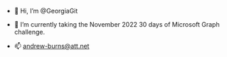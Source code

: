 - 👋 Hi, I’m @GeorgiaGit

- 🌱 I’m currently taking the November 2022 30 days of Microsoft Graph challenge.

- 📫 andrew-burns@att.net

<!---
GeorgiaGit/GeorgiaGit is a ✨ special ✨ repository because its `README.md` (this file) appears on your GitHub profile.
You can click the Preview link to take a look at your changes.
--->
